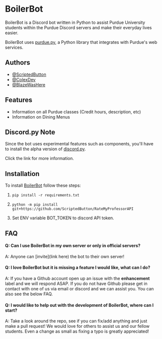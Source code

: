 # BoilerBot

BoilerBot is a Discord bot written in Python to assist Purdue University students within the Purdue Discord servers and make their everyday lives easier.

BoilerBot uses [purdue.py](https://github.com/ScriptedButton/purdue.py), a Python library that integrates with Purdue's web services.

## Authors

- [@ScriptedButton](https://github.com/ScriptedButton)
- [@ColexDev](https://github.com/ColexDev)
- [@BlazeWasHere](https://github.com/BlazeWasHere)

## Features

- Information on all Purdue classes (Credit hours, description, etc)
- Information on Dining Menus

## Discord.py Note
Since the bot uses experimental features such as components, you'll have to install the alpha version of [discord.py](https://github.com/Rapptz/discord.py#installing).

Click the link for more information.



## Installation
To install [BoilerBot](https://github.com/ScriptedButton/BoilerBot) follow these steps:

1) `pip install -r requirements.txt`

2) `python -m pip install git+https://github.com/ScriptedButton/RateMyProfessorAPI`

3) Set ENV variable BOT_TOKEN to discord API token.

## FAQ

#### Q: Can I use BoilerBot in my own server or only in official servers?
A: Anyone can [invite](link here) the bot to their own server!

#### Q: I love BoilerBot but it is missing a feature I would like, what can I do?
A: If you have a Github account open up an issue with the **enhancement** label and we will respond ASAP. If you do not have Github please get in contact with one of us via email or discord and we can assist you. You can also see the below FAQ.

#### Q: I would like to help out with the development of BoilerBot, where can I start?
A: Take a look around the repo, see if you can fix/add anything and just make a pull request! We would love for others to
assist us and our fellow students. Even a change as small as fixing a typo is greatly appreciated!
